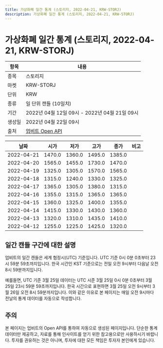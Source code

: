 ```yaml
---
title: 가상화폐 일간 통계 (스토리지, 2022-04-21, KRW-STORJ)
description: 가상화폐 일간 통계 (스토리지, 2022-04-21, KRW-STORJ)
---
```



가상화폐 일간 통계 (스토리지, 2022-04-21, KRW-STORJ)
===

|항목|내용|
|--|--|
|종목|스토리지|
|마켓|KRW-STORJ|
|단위|KRW|
|종류|일 단위 캔들 (10일치)|
|기간|2022년 04월 12일 09시 - 2022년 04월 21일 09시|
|생성일|2022년 04월 22일 09시|
|출처|[업비트 Open API](https://docs.upbit.com)|


|날짜|시가|저가|고가|종가|비고|
|--|--|--|--|--|--|
|2022-04-21|1470.0|1360.0|1495.0|1385.0|    |
|2022-04-20|1565.0|1455.0|1730.0|1470.0|    |
|2022-04-19|1325.0|1305.0|1570.0|1565.0|    |
|2022-04-18|1315.0|1240.0|1330.0|1325.0|    |
|2022-04-17|1365.0|1305.0|1380.0|1315.0|    |
|2022-04-16|1355.0|1315.0|1365.0|1365.0|    |
|2022-04-15|1360.0|1325.0|1400.0|1355.0|    |
|2022-04-14|1415.0|1330.0|1430.0|1360.0|    |
|2022-04-13|1320.0|1310.0|1435.0|1410.0|    |
|2022-04-12|1255.0|1225.0|1425.0|1320.0|    |


일간 캔들 구간에 대한 설명
---


업비트의 일간 캔들은 세계 협정시(UTC) 기준입니다. 
UTC 기준 0시 0분 0초부터 23시 59분 59초까지입니다. 
한국 시간인 KST 기준으로는 전일 오전 9시부터 다음날 오전 8시 59분까지입니다. 


예를들면, UTC 기준 3월 25일 데이터는 UTC 시준 3월 25일 0시 0분 0초부터 3월 25일 23시 59분 59초까지입니다. 
한국 시간으로 표현하면 3월 25일 오전 9시부터 3월 26일 오전 8시 59분까지입니다. 
이와 같은 이유로 본 페이지는 매일 오전 9시마다 전날의 통계 데이터를 자동으로 작성합니다. 


주의
---


본 페이지는 업비트의 Open API를 통하여 자동으로 생성된 페이지입니다. 
단순한 통계 데이터만 제공하고, 자료를 통해 인사이트를 얻기 위한 참고용으로만 사용하시기 바랍니다. 
투자를 권유하는 것은 아니며, 투자에 대한 모든 책임은 투자자 본인에게 있습니다. 
